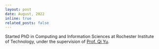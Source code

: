 ```yaml
---
layout: post
date: August, 2022
inline: true
related_posts: false
---
```


Started PhD in Computing and Information Sciences at Rochester Institute of Technology, under the supervision of [Prof. Qi Yu](https://www.rit.edu/mining/). 
